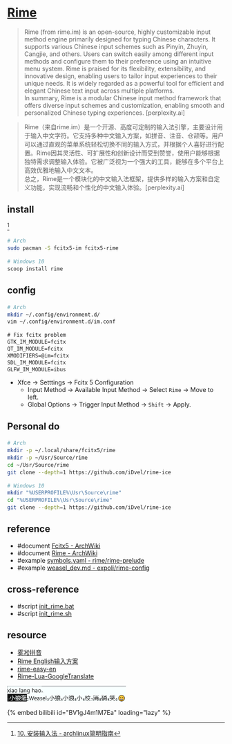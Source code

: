 # [Rime](https://rime.im)

> Rime (from rime.im) is an open-source, highly customizable input method engine primarily designed for typing Chinese characters. It supports various Chinese input schemes such as Pinyin, Zhuyin, Cangjie, and others. Users can switch easily among different input methods and configure them to their preference using an intuitive menu system. Rime is praised for its flexibility, extensibility, and innovative design, enabling users to tailor input experiences to their unique needs. It is widely regarded as a powerful tool for efficient and elegant Chinese text input across multiple platforms.  
> In summary, Rime is a modular Chinese input method framework that offers diverse input schemes and customization, enabling smooth and personalized Chinese typing experiences. [perplexity.ai]

> Rime（来自rime.im）是一个开源、高度可定制的输入法引擎，主要设计用于输入中文字符。它支持多种中文输入方案，如拼音、注音、仓颉等。用户可以通过直观的菜单系统轻松切换不同的输入方式，并根据个人喜好进行配置。Rime因其灵活性、可扩展性和创新设计而受到赞誉，使用户能够根据独特需求调整输入体验。它被广泛视为一个强大的工具，能够在多个平台上高效优雅地输入中文文本。  
> 总之，Rime是一个模块化的中文输入法框架，提供多样的输入方案和自定义功能，实现流畅和个性化的中文输入体验。[perplexity.ai]

## install

[^1]

```sh
# Arch
sudo pacman -S fcitx5-im fcitx5-rime
```

```sh
# Windows 10
scoop install rime
```

## config

```sh
# Arch
mkdir ~/.config/environment.d/
vim ~/.config/environment.d/im.conf
```

```
# Fix fcitx problem
GTK_IM_MODULE=fcitx
QT_IM_MODULE=fcitx
XMODIFIERS=@im=fcitx
SDL_IM_MODULE=fcitx
GLFW_IM_MODULE=ibus
```

- Xfce → Setttings → Fcitx 5 Configuration
	- Input Method → Available Input Method → Select `Rime` → Move to left.
	- Global Options → Trigger Input Method → `Shift` → Apply.

## Personal do

```sh
# Arch
mkdir -p ~/.local/share/fcitx5/rime
mkdir -p ~/Usr/Source/rime
cd ~/Usr/Source/rime
git clone --depth=1 https://github.com/iDvel/rime-ice
```

```sh
# Windows 10
mkdir "%USERPROFILE%\Usr\Source\rime"
cd "%USERPROFILE%\Usr\Source\rime"
git clone --depth=1 https://github.com/iDvel/rime-ice
```

## reference

- #document [Fcitx5 - ArchWiki](https://wiki.archlinux.org/title/Fcitx5)
- #document [Rime - ArchWiki](https://wiki.archlinux.org/title/Rime)
- #example [symbols.yaml - rime/rime-prelude](https://github.com/rime/rime-prelude/blob/master/symbols.yaml)
- #example [weasel_dev.md - expoli/rime-config](https://github.com/expoli/rime-config/blob/master/weasel_dev.md)

## cross-reference

- #script [init_rime.bat](https://github.com/scillidan/Shell/blob/main/opt/init_rime.bat)
- #script [init_rime.sh](https://github.com/scillidan/Shell/blob/main/opt/init_rime.sh)

## resource

- [雾凇拼音](https://github.com/iDvel/rime-ice)
- [Rime English输入方案](https://github.com/sdadonkey/rime-english)
- [rime-easy-en](https://github.com/BlindingDark/rime-easy-en)
- [Rime-Lua-GoogleTranslate](https://github.com/JACKCHAN000/Rime-Lua-GoogleTranslate)

[^1]: [10. 安装输入法 - archlinux简明指南](https://arch.icekylin.online/guide/rookie/desktop-env-and-app#_10-%E5%AE%89%E8%A3%85%E8%BE%93%E5%85%A5%E6%B3%95)

![rime](/_image/opt/rime.png)

{% embed bilibili id="BV1gJ4m1M7Ea" loading="lazy" %}
